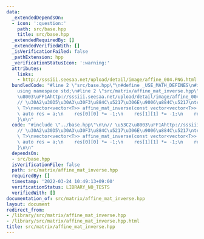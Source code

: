 ```yaml
---
data:
  _extendedDependsOn:
  - icon: ':question:'
    path: src/base.hpp
    title: src/base.hpp
  _extendedRequiredBy: []
  _extendedVerifiedWith: []
  _isVerificationFailed: false
  _pathExtension: hpp
  _verificationStatusIcon: ':warning:'
  attributes:
    links:
    - http://sssiii.seesaa.net/upload/detail/image/affine_004.PNG.html
  bundledCode: "#line 2 \"src/base.hpp\"\n#define _USE_MATH_DEFINES\n#include <bits/stdc++.h>\n\
    using namespace std;\n#line 2 \"src/matrix/affine_mat_inverse.hpp\"\n\n// \u53C2\
    \u8003\uFF1Ahttp://sssiii.seesaa.net/upload/detail/image/affine_004.PNG.html\n\
    // \u30A2\u30D5\u30A3\u30F3\u884C\u5217\u306E\u9006\u884C\u5217\ntemplate<typename\
    \ T>\nvector<vector<T>> affine_mat_inverse(const vector<vector<T>> &a) {\n   \
    \ auto res = a;\n    res[0][0] *= -1;\n    res[1][1] *= -1;\n    return res;\n\
    }\n\n"
  code: "#include \"../base.hpp\"\n\n// \u53C2\u8003\uFF1Ahttp://sssiii.seesaa.net/upload/detail/image/affine_004.PNG.html\n\
    // \u30A2\u30D5\u30A3\u30F3\u884C\u5217\u306E\u9006\u884C\u5217\ntemplate<typename\
    \ T>\nvector<vector<T>> affine_mat_inverse(const vector<vector<T>> &a) {\n   \
    \ auto res = a;\n    res[0][0] *= -1;\n    res[1][1] *= -1;\n    return res;\n\
    }\n\n"
  dependsOn:
  - src/base.hpp
  isVerificationFile: false
  path: src/matrix/affine_mat_inverse.hpp
  requiredBy: []
  timestamp: '2022-03-24 10:49:13+09:00'
  verificationStatus: LIBRARY_NO_TESTS
  verifiedWith: []
documentation_of: src/matrix/affine_mat_inverse.hpp
layout: document
redirect_from:
- /library/src/matrix/affine_mat_inverse.hpp
- /library/src/matrix/affine_mat_inverse.hpp.html
title: src/matrix/affine_mat_inverse.hpp
---
```

